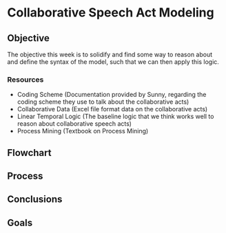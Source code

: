 # Collaborative Speech Act Modeling

## Objective
The objective this week is to solidify and find some way to reason about and define the syntax of the model, such that we can then apply this logic.

### Resources
* Coding Scheme (Documentation provided by Sunny, regarding the coding scheme they use to talk about the collaborative acts)
* Collaborative Data (Excel file format data on the collaborative acts)
* Linear Temporal Logic (The baseline logic that we think works well to reason about collaborative speech acts)
* Process Mining (Textbook on Process Mining)

## Flowchart

## Process

## Conclusions

## Goals
